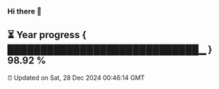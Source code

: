 ### Hi there 👋
⏳ Year progress { █████████████████████████████▁ } 98.92 %
---
⏰ Updated on Sat, 28 Dec 2024 00:46:14 GMT

